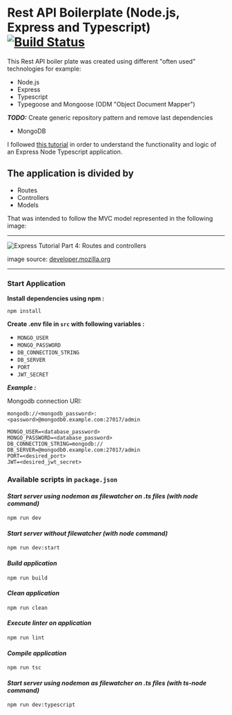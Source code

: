 # Rest API Boilerplate (Node.js, Express and Typescript)[![Build Status](https://travis-ci.com/rlugo14/rest-api-boilerplate.svg?branch=master)](https://travis-ci.com/rlugo14/rest-api-boilerplate)

This Rest API boiler plate was created using different "often used" technologies for example:

-   Node.js
-   Express
-   Typescript
-   Typegoose and Mongoose (ODM "Object Document Mapper")

**_TODO:_** Create generic repository pattern and remove last dependencies

-   MongoDB

I followed [this tutorial](https://wanago.io/2018/12/03/typescript-express-tutorial-routing-controllers-middleware/) in order to understand the functionality and logic of an Express Node Typescript application.

## The application is divided by

-   Routes
-   Controllers
-   Models

That was intended to follow the MVC model represented in the following image:

---

![Express Tutorial Part 4: Routes and controllers](https://mdn.mozillademos.org/files/14456/MVC%20Express.png "MVC Model")

image source: [developer.mozilla.org](https://developer.mozilla.org/en-US/docs/Learn/Server-side/Express_Nodejs/routes "Express Tutorial Part 4: Routes and controllers
")

---

### Start Application

**Install dependencies using npm :**

`npm install`

**Create .env file in `src` with following variables :**

-   `MONGO_USER`
-   `MONGO_PASSWORD`
-   `DB_CONNECTION_STRING`
-   `DB_SERVER`
-   `PORT`
-   `JWT_SECRET`

**_Example :_**

Mongodb connection URI:

`mongodb://<mongodb_password>:<password>@mongodb0.example.com:27017/admin`

    MONGO_USER=<database_password>
    MONGO_PASSWORD=<database_password>
    DB_CONNECTION_STRING=mongodb://
    DB_SERVER=@mongodb0.example.com:27017/admin
    PORT=<desired_port>
    JWT=<desired_jwt_secret>

### Available scripts in `package.json`

#### _Start server using nodemon as filewatcher on .ts files (with node command)_

`npm run dev`

#### _Start server without filewatcher (with node command)_

`npm run dev:start`

#### _Build application_

`npm run build`

#### _Clean application_

`npm run clean`

#### _Execute linter on application_

`npm run lint`

#### _Compile application_

`npm run tsc`

#### _Start server using nodemon as filewatcher on .ts files (with ts-node command)_

`npm run dev:typescript`
